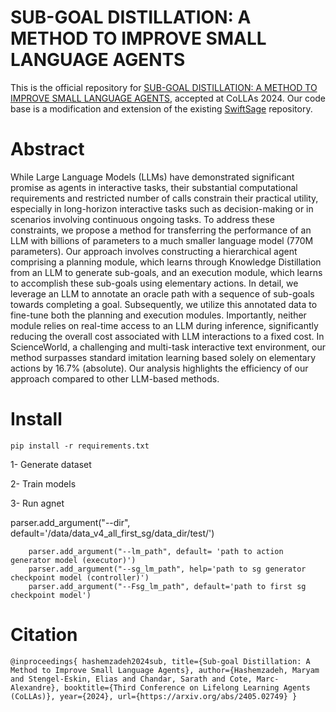 # SUB-GOAL DISTILLATION: A METHOD TO IMPROVE SMALL LANGUAGE AGENTS

This is the official repository for [SUB-GOAL DISTILLATION: A METHOD TO IMPROVE SMALL LANGUAGE AGENTS](https://arxiv.org/abs/2405.02749), accepted at CoLLAs 2024. Our code base is a modification and extension of the existing [SwiftSage](https://github.com/yuchenlin/SwiftSage) repository.


# Abstract

While Large Language Models (LLMs) have demonstrated significant promise as agents in interactive tasks, their substantial computational requirements and restricted number of calls constrain their practical utility, especially in long-horizon interactive tasks such as decision-making or in scenarios involving continuous ongoing tasks. To address these constraints, we propose a method for transferring the performance of an LLM with billions of parameters to a much smaller language model (770M parameters). Our approach involves constructing a hierarchical agent comprising a planning module, which learns through Knowledge Distillation from an LLM to generate sub-goals, and an execution module, which learns to accomplish these sub-goals using elementary actions. In detail, we leverage an LLM to annotate an oracle path with a sequence of sub-goals towards completing a goal. Subsequently, we utilize this annotated data to fine-tune both the planning and execution modules. Importantly, neither module relies on real-time access to an LLM during inference, significantly reducing the overall cost associated with LLM interactions to a fixed cost. In ScienceWorld, a challenging and multi-task interactive text environment, our method surpasses standard imitation learning based solely on elementary actions by 16.7% (absolute). Our analysis highlights the efficiency of our approach compared to other LLM-based methods. 


# Install

`pip install -r requirements.txt`

1- Generate dataset

2- Train models

3- Run agnet 
 
 parser.add_argument("--dir", default='/data/data_v4_all_first_sg/data_dir/test/')

        parser.add_argument("--lm_path", default= 'path to action generator model (executor)')
        parser.add_argument("--sg_lm_path", help='path to sg generator checkpoint model (controller)')
        parser.add_argument("--Fsg_lm_path", default='path to first sg checkpoint model') 


# Citation

`@inproceedings{
hashemzadeh2024sub,
title={Sub-goal Distillation: A Method to Improve Small Language Agents},
author={Hashemzadeh, Maryam and Stengel-Eskin, Elias and Chandar, Sarath and Cote, Marc-Alexandre},
booktitle={Third Conference on Lifelong Learning Agents (CoLLAs)},
year={2024},
url={https://arxiv.org/abs/2405.02749}
}`

